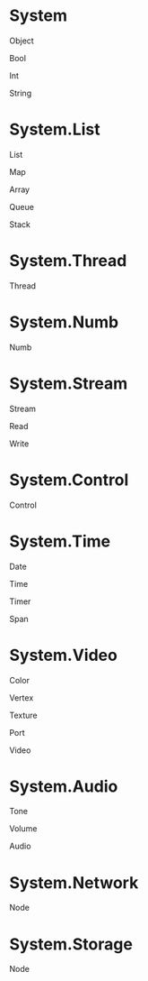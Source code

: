 # System
Object

Bool

Int

String



# System.List
List

Map

Array

Queue

Stack




# System.Thread
Thread



# System.Numb
Numb



# System.Stream
Stream

Read

Write




# System.Control
Control



# System.Time
Date

Time

Timer

Span




# System.Video
Color

Vertex

Texture

Port

Video


# System.Audio
Tone

Volume

Audio



# System.Network
Node



# System.Storage
Node